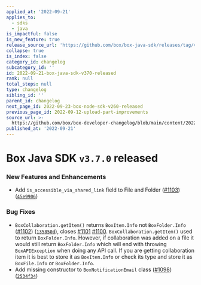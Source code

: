 ```yaml
---
applied_at: '2022-09-21'
applies_to:
  - sdks
  - java
is_impactful: false
is_new_feature: true
release_source_url: 'https://github.com/box/box-java-sdk/releases/tag/v3.7.0'
collapse: true
is_index: false
category_id: changelog
subcategory_id: ''
id: 2022-09-21-box-java-sdk-v370-released
rank: null
total_steps: null
type: changelog
sibling_id: ''
parent_id: changelog
next_page_id: 2022-09-23-box-node-sdk-v260-released
previous_page_id: 2022-09-12-upload-part-improvements
source_url: >-
  https://github.com/box/box-developer-changelog/blob/main/content/2022/09-21-box-java-sdk-v370-released.md
published_at: '2022-09-21'
---
```

# Box Java SDK `v3.7.0` released

### New Features and Enhancements

* Add `is_accessible_via_shared_link` field to File and Folder ([#1103][1]) ([`45e9906`][2])

### Bug Fixes

* `BoxCollaboration.getItem()` returns `BoxItem.Info` not `BoxFolder.Info` ([#1102][3]) ([`135850d`][4]), closes [#1101][5] [#1100][6]. `BoxCollaboration.getItem()` used to return `BoxFolder.Info`. However, if collaboration was added on a file it would still return `BoxFolder.Info` which will end with throwing `BoxAPIException` when doing any API call. If you are getting collaboration item it is best to store it as `BoxItem.Info` or check its type and store it as `BoxFile.Info` or `BoxFolder.Info`.
* Add missing constructor to `BoxNotificationEmail` class ([#1098][7]) ([`2534f34`][8])

[1]: https://github.com/box/box-java-sdk/issues/1103

[2]: https://github.com/box/box-java-sdk/commit/45e9906efca6a7f2d4d738914dc804de12d3646e

[3]: https://github.com/box/box-java-sdk/issues/1102

[4]: https://github.com/box/box-java-sdk/commit/135850d97164ee5f6d74708d74c531f7fa8bee26

[5]: https://github.com/box/box-java-sdk/issues/1101

[6]: https://github.com/box/box-java-sdk/issues/1100

[7]: https://github.com/box/box-java-sdk/issues/1098

[8]: https://github.com/box/box-java-sdk/commit/2534f34133f9554abd1e80fc1555659a2c52b23f
